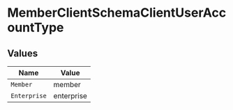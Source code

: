 # MemberClientSchemaClientUserAccountType


## Values

| Name         | Value        |
| ------------ | ------------ |
| `Member`     | member       |
| `Enterprise` | enterprise   |